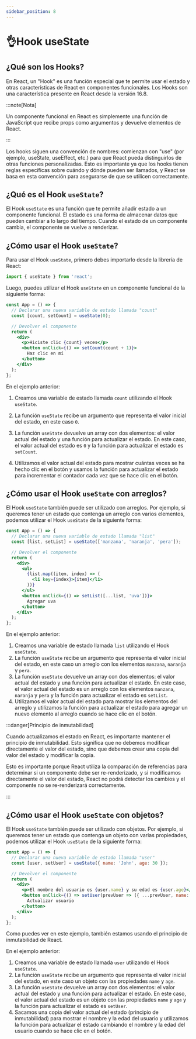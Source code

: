 ```yaml
---
sidebar_position: 8
---
```


# 👌Hook useState

## ¿Qué son los Hooks?

En React, un "Hook" es una función especial que te permite usar el estado y otras características de React en componentes funcionales. Los Hooks son una característica presente en React desde la versión 16.8.

:::note[Nota]

Un componente funcional en React es simplemente una función de JavaScript que recibe props como argumentos y devuelve elementos de React.

:::

Los hooks siguen una convención de nombres: comienzan con "use" (por ejemplo, useState, useEffect, etc.) para que React pueda distinguirlos de otras funciones personalizadas. Esto es importante ya que los hooks tienen reglas específicas sobre cuándo y dónde pueden ser llamados, y React se basa en esta convención para asegurarse de que se utilicen correctamente.

## ¿Qué es el Hook `useState`?

El Hook `useState` es una función que te permite añadir estado a un componente funcional. El estado es una forma de almacenar datos que pueden cambiar a lo largo del tiempo. Cuando el estado de un componente cambia, el componente se vuelve a renderizar.

## ¿Cómo usar el Hook `useState`?

Para usar el Hook `useState`, primero debes importarlo desde la librería de React:

```jsx
import { useState } from 'react';
```

Luego, puedes utilizar el Hook `useState` en un componente funcional de la siguiente forma:

```jsx
const App = () => {
  // Declarar una nueva variable de estado llamada "count"
  const [count, setCount] = useState(0);

  // Devolver el componente
  return (
    <div>
      <p>Hiciste clic {count} veces</p>
      <button onClick={() => setCount(count + 1)}>
        Haz clic en mí
      </button>
    </div>
  );
};
```

En el ejemplo anterior: 

1. Creamos una variable de estado llamada `count` utilizando el Hook `useState`. 
2. La función `useState` recibe un argumento que representa el valor inicial del estado, en este caso `0`. 
3. La función `useState` devuelve un array con dos elementos: el valor actual del estado y una función para actualizar el estado. En este caso, el valor actual del estado es `0` y la función para actualizar el estado es `setCount`. 

4. Utilizamos el valor actual del estado para mostrar cuántas veces se ha hecho clic en el botón y usamos la función para actualizar el estado para incrementar el contador cada vez que se hace clic en el botón.

## ¿Cómo usar el Hook `useState` con arreglos?

El Hook `useState` también puede ser utilizado con arreglos. Por ejemplo, si queremos tener un estado que contenga un arreglo con varios elementos, podemos utilizar el Hook `useState` de la siguiente forma:

```jsx
const App = () => {
  // Declarar una nueva variable de estado llamada "list"
  const [list, setList] = useState(['manzana', 'naranja', 'pera']);

  // Devolver el componente
  return (
    <div>
      <ul>
        {list.map((item, index) => (
          <li key={index}>{item}</li>
        ))}
      </ul>
      <button onClick={() => setList([...list, 'uva'])}>
        Agregar uva
      </button>
    </div>
  );
};
```

En el ejemplo anterior: 

1. Creamos una variable de estado llamada `list` utilizando el Hook `useState`. 
2. La función `useState` recibe un argumento que representa el valor inicial del estado, en este caso un arreglo con los elementos `manzana`, `naranja` y `pera`. 
3. La función `useState` devuelve un array con dos elementos: el valor actual del estado y una función para actualizar el estado. En este caso, el valor actual del estado es un arreglo con los elementos `manzana`, `naranja` y `pera` y la función para actualizar el estado es `setList`. 
4. Utilizamos el valor actual del estado para mostrar los elementos del arreglo y utilizamos la función para actualizar el estado para agregar un nuevo elemento al arreglo cuando se hace clic en el botón.

:::danger[Principio de inmutabilidad]

Cuando actualizamos el estado en React, es importante mantener el principio de inmutabilidad. Esto significa que no debemos modificar directamente el valor del estado, sino que debemos crear una copia del valor del estado y modificar la copia.

Esto es importante porque React utiliza la comparación de referencias para determinar si un componente debe ser re-renderizado, y si modificamos directamente el valor del estado, React no podrá detectar los cambios y el componente no se re-renderizará correctamente.

:::

## ¿Cómo usar el Hook `useState` con objetos?

El Hook `useState` también puede ser utilizado con objetos. Por ejemplo, si queremos tener un estado que contenga un objeto con varias propiedades, podemos utilizar el Hook `useState` de la siguiente forma:

```jsx
const App = () => {
  // Declarar una nueva variable de estado llamada "user"
  const [user, setUser] = useState({ name: 'John', age: 30 });

  // Devolver el componente
  return (
    <div>
      <p>El nombre del usuario es {user.name} y su edad es {user.age}</p>
      <button onClick={() => setUser(prevUser => ({ ...prevUser, name: 'Jane', age: 25 }))}>
        Actualizar usuario
      </button>
    </div>
  );
};
```

Como puedes ver en este ejemplo, también estamos usando el principio de inmutabilidad de React.

En el ejemplo anterior: 
1. Creamos una variable de estado llamada `user` utilizando el Hook `useState`. 
2. La función `useState` recibe un argumento que representa el valor inicial del estado, en este caso un objeto con las propiedades `name` y `age`. 
3. La función `useState` devuelve un array con dos elementos: el valor actual del estado y una función para actualizar el estado. En este caso, el valor actual del estado es un objeto con las propiedades `name` y `age` y la función para actualizar el estado es `setUser`. 
4. Sacamos una copia del valor actual del estado (principio de inmutabilidad) para mostrar el nombre y la edad del usuario y utilizamos la función para actualizar el estado cambiando el nombre y la edad del usuario cuando se hace clic en el botón.